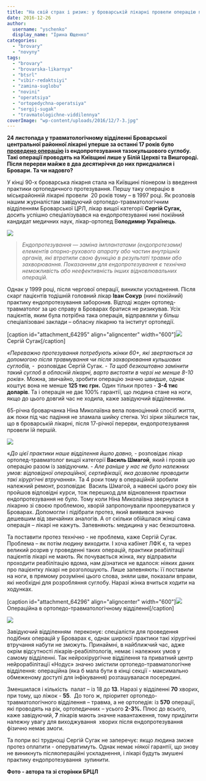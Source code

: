 ```yaml
---
title: "На свій страх і ризик: у броварській лікарні провели операцію по заміні тазокульшового суглобу"
date: 2016-12-26
author: 
  username: "yschenko"
  display_name: "Ірина Ющенко"
categories: 
  - "brovary"
  - "novyny"
tags: 
  - "brovary"
  - "brovarska-likarnya"
  - "btsrl"
  - "vibir-redaktsiyi"
  - "zamina-suglobu"
  - "novini"
  - "operatsiya"
  - "ortopedychna-operatsiya"
  - "sergij-sugak"
  - "travmatologichne-viddilennya"
coverImage: "wp-content/uploads/2016/12/7-3.jpg"
---
```


**24 листопада у травматологічному відділенні Броварської центральної районної лікарні уперше за останні 17 років було [проведено операцію](http://brovcrl.in.ua/u-travmatologichnomu-viddilenni-brovarskoyi-crl-vpershe-za-20-rokiv-bulo-provedeno-operaciyu-po) із ендопротезування тазокульшового суглобу. Такі операції проводять на Київщині лише у Білій Церкві та Вишгороді. Після перерви майже в два десятиріччя до них приєдналися і Бровари. Та чи надовго?**

У кінці 90-х броварська лікарня стала на Київщині піонером із введення практики ортопедичного протезування. Першу таку операцію в міськрайонній лікарні провели  20 років тому – в 1997 році. Як розповів нашим журналістам завідуючий ортопедо-травматологічним відділенням Броварської ЦРЛ, лікар вищої категорії **Сергій Сугак,** досить успішно спеціалізувався на ендопротезуванні нині покійний кандидат медичних наук, лікар-ортопед В**олодимир Українець**.

[![](https://mpz.brovary.org/wp-content/uploads/2016/12/9-2.jpg)](https://mpz.brovary.org/wp-content/uploads/2016/12/9-2.jpg)

> _Ендопротезування — заміна імплантатами (ендопротезами) елементів опорно-рухового апарату або частин внутрішніх органів, які втратили свою функцію в результаті травми або захворювання. Показанням для ендопротезування є технічна неможливість або неефективність інших відновлювальних операцій._ 

Однак у 1999 році, після чергової операції, виникли ускладнення. Після скарг пацієнтів тодішній головний лікар **Іван Сокур** (нині покійний) практику ендопротезування заборонив. Відтоді жоден ортопед-травматолог за цю справу в Броварах братися не ризикував. Усіх пацієнтів, яким була потрібна така операція, відправляли у більш спеціалізовані заклади – обласну лікарню та інститут ортопедії.

\[caption id="attachment\_64295" align="aligncenter" width="600"\][![](https://mpz.brovary.org/wp-content/uploads/2016/12/1-6.jpg)](https://mpz.brovary.org/wp-content/uploads/2016/12/1-6.jpg) Сергій Сугак\[/caption\]

_«Переважно протезування потребують жінки 60+, які звертаються за допомогою після травмування чи після захворювання кульшових суглобів, -_  розповідає Сергій Сугак. - _Та щоб безкоштовно замінити такий суглоб в обласній лікарні, варто вистояти в черзі не менше 8-10 років»._ Можна, звичайно, зробити операцію значно швидше, однак коштує вона не менше **125 тис грн.** Один тільки протез - **3-4 тис** **доларів**. Та і операція не дає 100% гарантії, що людина стане на ноги, якщо до цього довгий час не ходила, каже завідуючий відділенням.

65-річна броварчанка Ніна Миколаївна вела повноцінний спосіб життя, аж поки під час падіння не зламала шийку стегна. Усі зірки зійшлися так, що в броварській лікарні, після 17-річної перерви, ендопротезування провели їй першій.

[![](https://mpz.brovary.org/wp-content/uploads/2016/12/8-2.jpg)](https://mpz.brovary.org/wp-content/uploads/2016/12/8-2.jpg)

«_До цієї практики наше відділення йшло давно, -_ розповідає лікар ортопед-травматолог вищої категорії **Василь Шмагой**, який і провів цю операцію разом із завідуючим. - _Але раніше у нас не було належних умов: відповідної операційної, сертифікації, яка дозволяє проводити такі хірургічні втручання»._ Та 4 роки тому в операційній зробили належний ремонт, розповідає  Василь Шмагой, а навесні цього року він пройшов відповідні курси, тож перешкод для відновлення практики ендопротезування не було. Тому коли Ніна Миколаївна звернулася в лікарню зі своєю проблемою, хворій запропонували прооперуватися у Броварах. Допомогли і підібрати протез, який виявився значно дешевшим від звичайних аналогів. А от скільки обійшлася жінці сама операція – лікарі не кажуть. Запевняють: медицина у нас безкоштовна.

Та поставити протез технічно - не проблема, каже Сергій Сугак. Проблема – як потім людину виходити. І хоча кабінет ЛФК є, та через великий розрив у проведенні таких операцій, практики реабілітації пацієнтів лікарі не мають. Як почувається жінка, яку відправили проходити реабілітацію вдома, нам дізнатися не вдалося: ніяких даних про пацієнтку лікарі не розголошують. Лише запевняють: її поставили на ноги, в прямому розумінні цього слова, зняли шви, показали вправи, які необхідні для розробляння суглобу. Наразі жінка вчиться ходити на ходунках.

\[caption id="attachment\_64296" align="aligncenter" width="600"\][![](https://mpz.brovary.org/wp-content/uploads/2016/12/2-4.jpg)](https://mpz.brovary.org/wp-content/uploads/2016/12/2-4.jpg) Операційна в ортопедо-травматологічному відділенні\[/caption\]

[![](https://mpz.brovary.org/wp-content/uploads/2016/12/5-5.jpg)](https://mpz.brovary.org/wp-content/uploads/2016/12/5-5.jpg)

Завідуючий відділенням  переконує: спеціалісти для проведення подібних операцій у Броварах є, однак широкої практики такі хірургічні втручання набути не зможуть. Принаймні, в найближчий час, адже окрім відсутності лікарів-реабілітологів, немає і належних умов у самому відділенні. Так нейрохірургічне відділення та приватний центр нейрорабілітації «Нодус» значно змістили ортопедо-травматологічне відділення: операційна (яка б мала бути в кінці секції - максимально обмеженому доступі для інфікування) розташувалася посередині.

Зменшилася і кількість  палат – із 18 до **13**. Наразі у відділенні **70** хворих, при тому, що ліжок - **55**.  До того ж, пріоритет ортопедо-травматологічного відділення – травма, а не ортопедія: із **570** операції, які проводять на рік, ортопедичних – усього **2-3%.** Плюс до всього, каже завідуючий, **7** лікарів мають значне навантаження, тому приділити належну увагу для виходжування  хворих після ендопротезування фізично немає змоги.

Та попри всі труднощі Сергій Сугак не заперечує: якщо людина зможе протез оплатити - оперуватимуть. Однак немає ніякої гарантії, що знову не виникнуть післяопераційні ускладнення, і лікарі будуть змушені практику ендопротезування  зупинити.

**Фото - автора та зі сторінки БРЦЛ**
